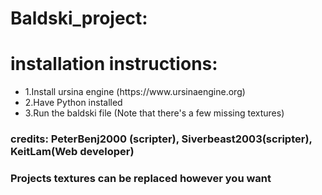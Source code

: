<body>
    <h1>
        Baldski_project:
    </h1>
    <h1>
        installation instructions:
    </h1>
    <nav>
        <ul>
            <li>1.Install ursina engine (https://www.ursinaengine.org)</li>
            <li>2.Have Python installed</li>
            <li>3.Run the baldski file (Note that there's a few missing textures)</li>
        </ul>
    </nav>
    <h3>credits: PeterBenj2000 (scripter), Siverbeast2003(scripter), KeitLam(Web developer)</h3>
    <h3>Projects textures can be replaced however you want</h3>
</body>
</html>
